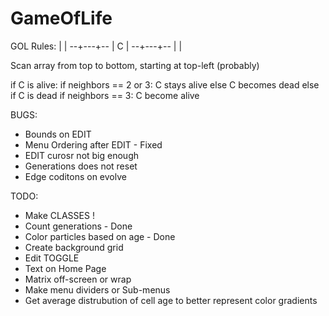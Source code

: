# GameOfLife

GOL Rules:
      |   |
    --+---+--
      | C |
    --+---+--
      |   |

Scan array from top to bottom, starting at top-left (probably)

if C is alive:
  if neighbors == 2 or 3:
    C stays alive
  else
    C becomes dead
else if C is dead
  if neighbors == 3:
    C become alive

BUGS:
- Bounds on EDIT
- Menu Ordering after EDIT - Fixed
- EDIT curosr not big enough
- Generations does not reset
- Edge coditons on evolve

TODO:
- Make CLASSES !
- Count generations - Done
- Color particles based on age - Done
- Create background grid
- Edit TOGGLE
- Text on Home Page
- Matrix off-screen or wrap
- Make menu dividers or Sub-menus
- Get average distrubution of cell age to better represent color gradients